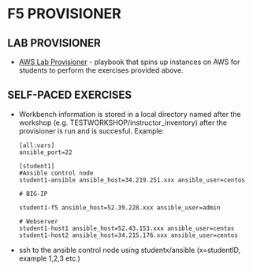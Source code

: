 # F5 PROVISIONER

## LAB PROVISIONER
 - [AWS Lab Provisioner](provisioner) - playbook that spins up instances on AWS for students to perform the exercises provided above.

## SELF-PACED EXERCISES
 - Workbench information is stored in a local directory named after the workshop (e.g. TESTWORKSHOP/instructor_inventory) after the provisioner is run and is succesful. Example:
   ```
   [all:vars]
   ansible_port=22

   [student1]
   #Ansible control node
   student1-ansible ansible_host=34.219.251.xxx ansible_user=centos
   
   # BIG-IP
   
   student1-f5 ansible_host=52.39.228.xxx ansible_user=admin
   
   # Webserver
   student1-host1 ansible_host=52.43.153.xxx ansible_user=centos
   student1-host2 ansible_host=34.215.176.xxx ansible_user=centos
   ```
   
 - ssh to the ansible control node using studentx/ansible (x=studentID, example 1,2,3 etc.)
